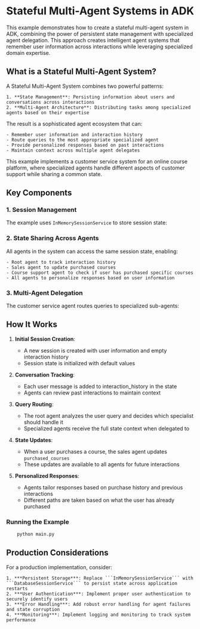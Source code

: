 # Stateful Multi-Agent Systems in ADK

This example demonstrates how to create a stateful multi-agent system in ADK, combining the power of persistent state management with specialized agent delegation. This approach creates intelligent agent systems that remember user information across interactions while leveraging specialized domain expertise.

## What is a Stateful Multi-Agent System?

A Stateful Multi-Agent System combines two powerful patterns:

    1. **State Management**: Persisting information about users and conversations across interactions
    2. **Multi-Agent Architecture**: Distributing tasks among specialized agents based on their expertise

The result is a sophisticated agent ecosystem that can:

    - Remember user information and interaction history
    - Route queries to the most appropriate specialized agent
    - Provide personalized responses based on past interactions
    - Maintain context across multiple agent delegates

This example implements a customer service system for an online course platform, where specialized agents handle different aspects of customer support while sharing a common state.

## Key Components

### 1. Session Management

The example uses `InMemorySessionService` to store session state:

### 2. State Sharing Across Agents

All agents in the system can access the same session state, enabling:

    - Root agent to track interaction history
    - Sales agent to update purchased courses
    - Course support agent to check if user has purchased specific courses
    - All agents to personalize responses based on user information

### 3. Multi-Agent Delegation

The customer service agent routes queries to specialized sub-agents:

## How It Works

1. **Initial Session Creation**:

   - A new session is created with user information and empty interaction history
   - Session state is initialized with default values

2. **Conversation Tracking**:

   - Each user message is added to interaction_history in the state
   - Agents can review past interactions to maintain context

3. **Query Routing**:

   - The root agent analyzes the user query and decides which specialist should handle it
   - Specialized agents receive the full state context when delegated to

4. **State Updates**:

   - When a user purchases a course, the sales agent updates `purchased_courses`
   - These updates are available to all agents for future interactions

5. **Personalized Responses**:
   - Agents tailor responses based on purchase history and previous interactions
   - Different paths are taken based on what the user has already purchased

### Running the Example

```bash
    python main.py
```

## Production Considerations

For a production implementation, consider:

    1. ***Persistent Storage***: Replace ```InMemorySessionService``` with ```DatabaseSessionService``` to persist state across application restarts
    2. ***User Authentication***: Implement proper user authentication to securely identify users
    3. ***Error Handling***: Add robust error handling for agent failures and state corruption
    4. ***Monitoring***: Implement logging and monitoring to track system performance

